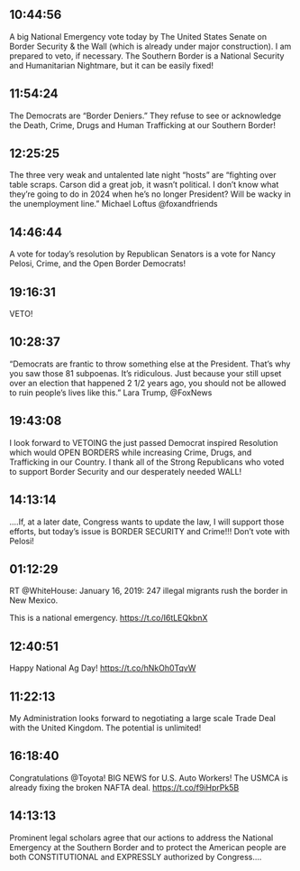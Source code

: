 ## 10:44:56
A big National Emergency vote today by The United States Senate on Border Security &amp; the Wall (which is already under major construction). I am prepared to veto, if necessary. The Southern Border is a National Security and Humanitarian Nightmare, but it can be easily fixed!
## 11:54:24
The Democrats are “Border Deniers.” They refuse to see or acknowledge the Death, Crime, Drugs and Human Trafficking at our Southern Border!
## 12:25:25
The three very weak and untalented late night “hosts” are “fighting over table scraps. Carson did a great job, it wasn’t political. I don’t know what they’re going to do in 2024 when he’s no longer President?  Will be wacky in the unemployment line.” Michael Loftus @foxandfriends
## 14:46:44
A vote for today’s resolution by Republican Senators is a vote for Nancy Pelosi, Crime, and the Open Border Democrats!
## 19:16:31
VETO!
## 10:28:37
“Democrats are frantic to throw something else at the President. That’s why you saw those 81 subpoenas. It’s ridiculous. Just because your still upset over an election that happened 2 1/2 years ago, you should not be allowed to ruin people’s lives like this.” Lara Trump, @FoxNews
## 19:43:08
I look forward to VETOING the just passed Democrat inspired Resolution which would OPEN BORDERS while increasing Crime, Drugs, and Trafficking in our Country. I thank all of the Strong Republicans who voted to support Border Security and our desperately needed WALL!
## 14:13:14
....If, at a later date, Congress wants to update the law, I will support those efforts, but today’s issue is BORDER SECURITY and Crime!!! Don’t vote with Pelosi!
## 01:12:29
RT @WhiteHouse: January 16, 2019: 247 illegal migrants rush the border in New Mexico.

This is a national emergency. https://t.co/I6tLEQkbnX
## 12:40:51
Happy National Ag Day! https://t.co/hNkOh0TqvW
## 11:22:13
My Administration looks forward to negotiating a large scale Trade Deal with the United Kingdom. The potential is unlimited!
## 16:18:40
Congratulations @Toyota! BIG NEWS for U.S. Auto Workers! The USMCA is already fixing the broken NAFTA deal. https://t.co/f9iHprPk5B
## 14:13:13
Prominent legal scholars agree that our actions to address the National Emergency at the Southern Border and to protect the American people are both CONSTITUTIONAL and EXPRESSLY authorized by Congress....
